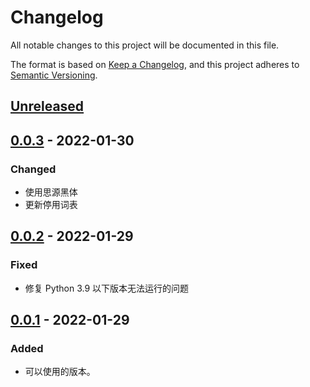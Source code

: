 # Changelog

All notable changes to this project will be documented in this file.

The format is based on [Keep a Changelog](https://keepachangelog.com/zh-CN/1.0.0/),
and this project adheres to [Semantic Versioning](https://semver.org/lang/zh-CN/spec/v2.0.0.html).

## [Unreleased]

## [0.0.3] - 2022-01-30

### Changed

- 使用思源黑体
- 更新停用词表

## [0.0.2] - 2022-01-29

### Fixed

- 修复 Python 3.9 以下版本无法运行的问题

## [0.0.1] - 2022-01-29

### Added

- 可以使用的版本。

[Unreleased]: https://github.com/he0119/nonebot-plugin-datastore/compare/v0.0.3...HEAD
[0.0.3]: https://github.com/he0119/nonebot-plugin-datastore/compare/v0.0.2...v0.0.3
[0.0.2]: https://github.com/he0119/nonebot-plugin-datastore/compare/v0.0.1...v0.0.2
[0.0.1]: https://github.com/he0119/nonebot-plugin-datastore/releases/tag/v0.0.1
